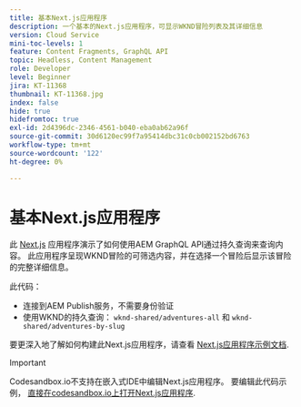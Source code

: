 ```yaml
---
title: 基本Next.js应用程序
description: 一个基本的Next.js应用程序，可显示WKND冒险列表及其详细信息
version: Cloud Service
mini-toc-levels: 1
feature: Content Fragments, GraphQL API
topic: Headless, Content Management
role: Developer
level: Beginner
jira: KT-11368
thumbnail: KT-11368.jpg
index: false
hide: true
hidefromtoc: true
exl-id: 2d4396dc-2346-4561-b040-eba0ab62a96f
source-git-commit: 30d6120ec99f7a95414dbc31c0cb002152bd6763
workflow-type: tm+mt
source-wordcount: '122'
ht-degree: 0%

---
```


# 基本Next.js应用程序

此 [Next.js](https://nextjs.org/) 应用程序演示了如何使用AEM GraphQL API通过持久查询来查询内容。 此应用程序呈现WKND冒险的可筛选内容，并在选择一个冒险后显示该冒险的完整详细信息。

此代码：

+ 连接到AEM Publish服务，不需要身份验证
+ 使用WKND的持久查询： `wknd-shared/adventures-all` 和 `wknd-shared/adventures-by-slug`

要更深入地了解如何构建此Next.js应用程序，请查看 [Next.js应用程序示例文档](../example-apps/next-js.md).

>[!IMPORTANT]
>
> Codesandbox.io不支持在嵌入式IDE中编辑Next.js应用程序。 要编辑此代码示例， [直接在codesandbox.io上打开Next.js应用程序](https://codesandbox.io/s/wknd-next-js-app-u8x5f8).
